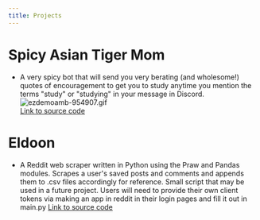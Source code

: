 ```yaml
---
title: Projects
---
```


# Spicy Asian Tiger Mom
* A very spicy bot that will send you very berating (and wholesome!) quotes of encouragement to get you to study anytime you mention the terms "study" or "studying" in your message in Discord.
![ezdemoamb-954907.gif](/uploads/ezdemoamb-954907.gif) <br/>
[Link to source code](https://github.com/Noodulz/spicy-asian-mom-discordbot)<br/>

# Eldoon
* A Reddit web scraper written in Python using the Praw and Pandas modules. Scrapes a user's saved posts and comments and appends them to .csv files accordingly for reference. Small script that may be used in a future project. Users will need to provide their own client tokens via making an app in reddit in their login pages and fill it out in main.py
[Link to source code](https://github.com/Noodulz/eldoon)<br/>



